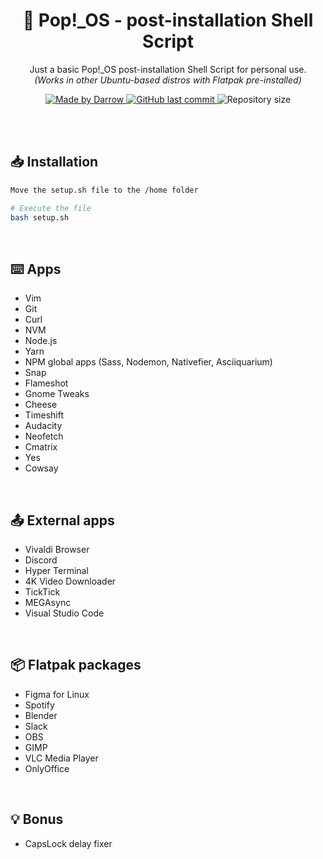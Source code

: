 <h1 align="center">🐧 Pop!_OS - post-installation Shell Script</h1>

<p align="center">Just a basic Pop!_OS post-installation Shell Script for personal use.<br>
<i>(Works in other Ubuntu-based distros with Flatpak pre-installed)</i></p>

<p align="center">

  <a href="https://github.com/darrow12">
    <img src="https://img.shields.io/static/v1?label=Made by&message=Darrow&color=6ACAD8&labelColor=000000&style=<STYLE>&logo=github" alt="Made by Darrow" title="Made by Darrow">
  </a>

  <a href="https://github.com/darrow12/Pop_OS-posInstall/commits/main">
    <img alt="GitHub last commit" src="https://img.shields.io/github/last-commit/darrow12/Pop_OS-posInstall?label=Last commit&color=6ACAD8&labelColor=000000">
  </a>

  <img alt="Repository size" src="https://img.shields.io/github/repo-size/darrow12/Pop_OS-posInstall?label=Repository size&color=6ACAD8&labelColor=000000">
</p>


<br>
<br>

## 📥 Installation
```bash
Move the setup.sh file to the /home folder

# Execute the file
bash setup.sh
```
<br>

## ⌨️ Apps

- Vim
- Git
- Curl
- NVM
- Node.js
- Yarn
- NPM global apps (Sass, Nodemon, Nativefier, Asciiquarium)
- Snap
- Flameshot
- Gnome Tweaks
- Cheese
- Timeshift
- Audacity
- Neofetch
- Cmatrix
- Yes
- Cowsay
<br>

## 📤 External apps

- Vivaldi Browser
- Discord
- Hyper Terminal
- 4K Video Downloader
- TickTick
- MEGAsync
- Visual Studio Code
<br>

## 📦 Flatpak packages

- Figma for Linux
- Spotify
- Blender
- Slack
- OBS
- GIMP
- VLC Media Player
- OnlyOffice
<br>

## 💡 Bonus

- CapsLock delay fixer
